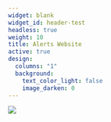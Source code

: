 ```yaml
---
widget: blank
widget_id: header-test
headless: true
weight: 10
title: Alerts Website
active: true
design:
  columns: "1"
  background:
    text_color_light: false
    image_darken: 0
---
```

![](untitled.png)